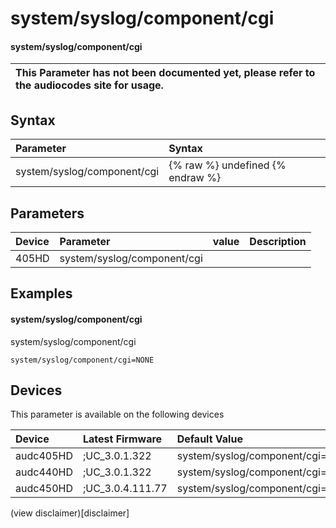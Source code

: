 ﻿---
description: system/syslog/component/cgi
search: false
---

# system/syslog/component/cgi

#### system/syslog/component/cgi


| This Parameter has not been documented yet, please refer to the audiocodes site for usage.  |
| :--- |

## Syntax
| Parameter | Syntax |
| :--- | :--- |
|system/syslog/component/cgi | {% raw %} undefined {% endraw %} |

## Parameters
|Device|Parameter|value|Description|
|:---|:---|:---|:---|
| 405HD | system/syslog/component/cgi |  |  |

## Examples
#### system/syslog/component/cgi

system/syslog/component/cgi

```
system/syslog/component/cgi=NONE
```

## Devices
This parameter is available on the following devices

| Device | Latest Firmware | Default Value |
|:---|:---|:---|
| audc405HD | ;UC_3.0.1.322 | system/syslog/component/cgi=NONE 
| audc440HD | ;UC_3.0.1.322 | system/syslog/component/cgi=NONE 
| audc450HD | ;UC_3.0.4.111.77 | system/syslog/component/cgi=NONE 

(view disclaimer)[disclaimer]

